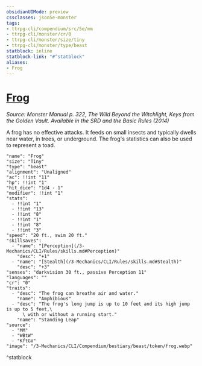 ```yaml
---
obsidianUIMode: preview
cssclasses: json5e-monster
tags:
- ttrpg-cli/compendium/src/5e/mm
- ttrpg-cli/monster/cr/0
- ttrpg-cli/monster/size/tiny
- ttrpg-cli/monster/type/beast
statblock: inline
statblock-link: "#^statblock"
aliases:
- Frog
---
```

# [Frog](3-Mechanics\CLI\Compendium\bestiary\beast/frog.md)
*Source: Monster Manual p. 322, The Wild Beyond the Witchlight, Keys from the Golden Vault. Available in the <span title='Systems Reference Document (5.1)'>SRD</span> and the Basic Rules (2014)*  

A frog has no effective attacks. It feeds on small insects and typically dwells near water, in trees, or underground. The frog's statistics can also be used to represent a toad.

```statblock
"name": "Frog"
"size": "Tiny"
"type": "beast"
"alignment": "Unaligned"
"ac": !!int "11"
"hp": !!int "1"
"hit_dice": "1d4 - 1"
"modifier": !!int "1"
"stats":
  - !!int "1"
  - !!int "13"
  - !!int "8"
  - !!int "1"
  - !!int "8"
  - !!int "3"
"speed": "20 ft., swim 20 ft."
"skillsaves":
  - "name": "[Perception](/3-Mechanics/CLI/Rules/skills.md#Perception)"
    "desc": "+1"
  - "name": "[Stealth](/3-Mechanics/CLI/Rules/skills.md#Stealth)"
    "desc": "+3"
"senses": "darkvision 30 ft., passive Perception 11"
"languages": ""
"cr": "0"
"traits":
  - "desc": "The frog can breathe air and water."
    "name": "Amphibious"
  - "desc": "The frog's long jump is up to 10 feet and its high jump is up to 5 feet,\
      \ with or without a running start."
    "name": "Standing Leap"
"source":
  - "MM"
  - "WBtW"
  - "KftGV"
"image": "/3-Mechanics/CLI/Compendium/bestiary/beast/token/frog.webp"
```
^statblock